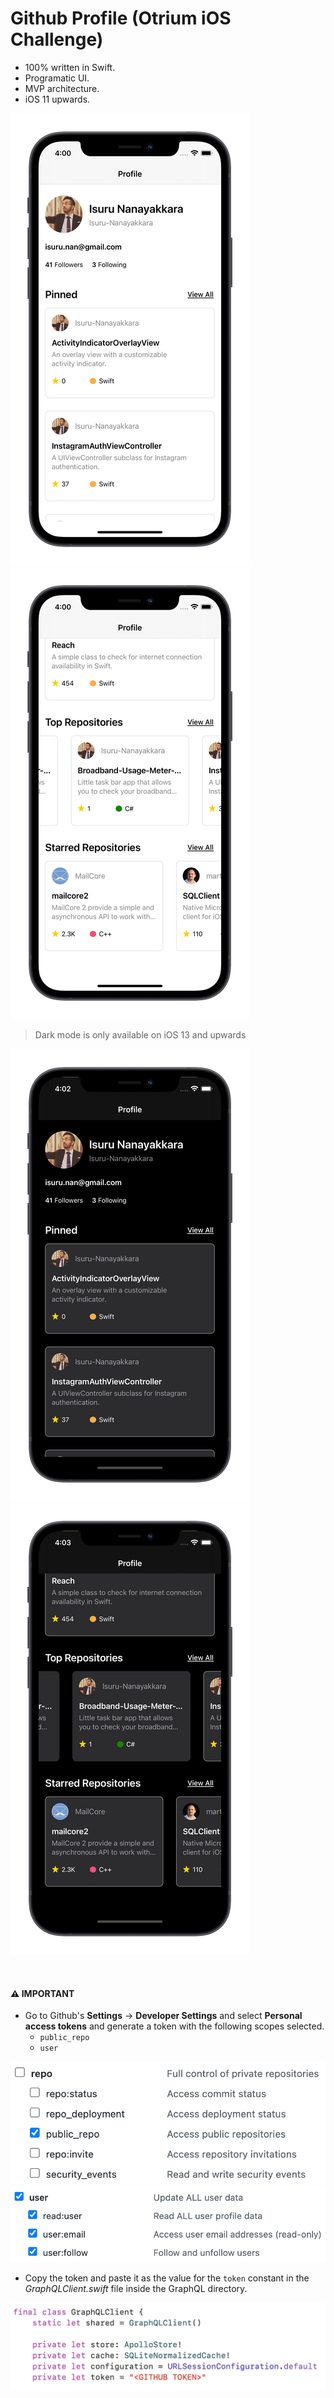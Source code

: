 # Github Profile (Otrium iOS Challenge)

* 100% written in Swift.
* Programatic UI.
* MVP architecture.
* iOS 11 upwards.

![alt text](https://github.com/Isuru-Nanayakkara/Github-Profile/blob/main/screenshots/light-1.png) ![alt text](https://github.com/Isuru-Nanayakkara/Github-Profile/blob/main/screenshots/light-2.png)

> Dark mode is only available on iOS 13 and upwards

![alt text](https://github.com/Isuru-Nanayakkara/Github-Profile/blob/main/screenshots/dark-1.png) ![alt text](https://github.com/Isuru-Nanayakkara/Github-Profile/blob/main/screenshots/dark-2.png)

</br>

#### ⚠️ IMPORTANT

* Go to Github's **Settings** -> **Developer Settings** and select **Personal access tokens** and generate a token with the following scopes selected.
   - `public_repo`
   - `user`

![alt text](https://github.com/Isuru-Nanayakkara/Github-Profile/blob/main/screenshots/scope-1.png) ![alt text](https://github.com/Isuru-Nanayakkara/Github-Profile/blob/main/screenshots/scope-2.png)

* Copy the token and paste it as the value for the `token` constant in the _GraphQLClient.swift_ file inside the GraphQL directory.

![alt text](https://github.com/Isuru-Nanayakkara/Github-Profile/blob/main/screenshots/token.png)